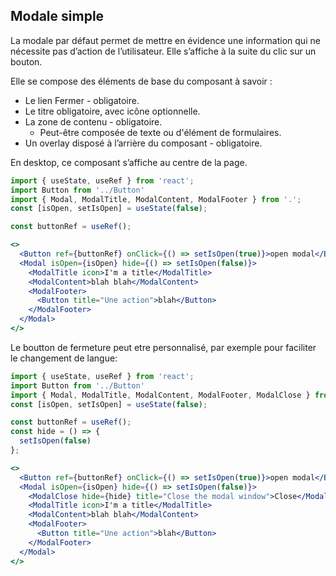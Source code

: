 ## Modale simple

La modale par défaut permet de mettre en évidence une information qui ne nécessite pas d’action de l’utilisateur. Elle s’affiche à la suite du clic sur un bouton.

Elle se compose des éléments de base du composant à savoir :
  - Le lien Fermer - obligatoire.
  - Le titre obligatoire, avec icône optionnelle.
  - La zone de contenu - obligatoire.
    - Peut-être composée de texte ou d'élément de formulaires.
  - Un overlay disposé à l’arrière du composant - obligatoire.

En desktop, ce composant s’affiche au centre de la page.

```jsx
import { useState, useRef } from 'react';
import Button from '../Button'
import { Modal, ModalTitle, ModalContent, ModalFooter } from '.';
const [isOpen, setIsOpen] = useState(false);

const buttonRef = useRef();

<>
  <Button ref={buttonRef} onClick={() => setIsOpen(true)}>open modal</Button>
  <Modal isOpen={isOpen} hide={() => setIsOpen(false)}>
    <ModalTitle icon>I'm a title</ModalTitle>
    <ModalContent>blah blah</ModalContent>
    <ModalFooter>
      <Button title="Une action">blah</Button>
    </ModalFooter>
  </Modal>
</>
```

Le boutton de fermeture peut etre personnalisé, par exemple pour faciliter le changement de langue:

```jsx
import { useState, useRef } from 'react';
import Button from '../Button'
import { Modal, ModalTitle, ModalContent, ModalFooter, ModalClose } from '.';
const [isOpen, setIsOpen] = useState(false);

const buttonRef = useRef();
const hide = () => {
  setIsOpen(false)
};

<>
  <Button ref={buttonRef} onClick={() => setIsOpen(true)}>open modal</Button>
  <Modal isOpen={isOpen} hide={() => setIsOpen(false)}>
    <ModalClose hide={hide} title="Close the modal window">Close</ModalClose>
    <ModalTitle icon>I'm a title</ModalTitle>
    <ModalContent>blah blah</ModalContent>
    <ModalFooter>
      <Button title="Une action">blah</Button>
    </ModalFooter>
  </Modal>
</>
```

